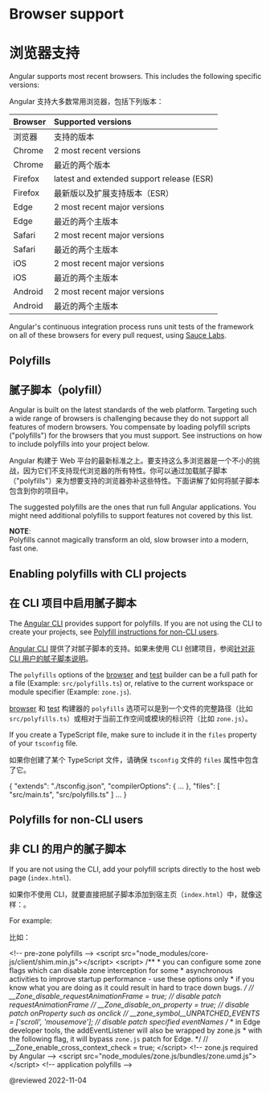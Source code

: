 # Browser support

# 浏览器支持

Angular supports most recent browsers.
This includes the following specific versions:

Angular 支持大多数常用浏览器，包括下列版本：

| Browser | Supported versions                          |
| :------ | :------------------------------------------ |
| 浏览器  | 支持的版本                                  |
| Chrome  | 2 most recent versions                      |
| Chrome  | 最近的两个版本                              |
| Firefox | latest and extended support release \(ESR\) |
| Firefox | 最新版以及扩展支持版本（ESR）               |
| Edge    | 2 most recent major versions                |
| Edge    | 最近的两个主版本                            |
| Safari  | 2 most recent major versions                |
| Safari  | 最近的两个主版本                            |
| iOS     | 2 most recent major versions                |
| iOS     | 最近的两个主版本                            |
| Android | 2 most recent major versions                |
| Android | 最近的两个主版本                            |

<div class="alert is-helpful">

Angular's continuous integration process runs unit tests of the framework on all of these browsers for every pull request, using [Sauce Labs](https://saucelabs.com).

</div>

## Polyfills

## 腻子脚本（polyfill）

Angular is built on the latest standards of the web platform.
Targeting such a wide range of browsers is challenging because they do not support all features of modern browsers.
You compensate by loading polyfill scripts \("polyfills"\) for the browsers that you must support.
See instructions on how to include polyfills into your project below.

Angular 构建于 Web 平台的最新标准之上。要支持这么多浏览器是一个不小的挑战，因为它们不支持现代浏览器的所有特性。你可以通过加载腻子脚本（"polyfills"）来为想要支持的浏览器弥补这些特性。下面讲解了如何将腻子脚本包含到你的项目中。

<div class="alert is-important">

The suggested polyfills are the ones that run full Angular applications.
You might need additional polyfills to support features not covered by this list.

</div>

<div class="alert is-helpful">

**NOTE**: <br />
Polyfills cannot magically transform an old, slow browser into a modern, fast one.

</div>

## Enabling polyfills with CLI projects

## 在 CLI 项目中启用腻子脚本

The [Angular CLI](cli) provides support for polyfills.
If you are not using the CLI to create your projects, see [Polyfill instructions for non-CLI users](#non-cli).

[Angular CLI](cli) 提供了对腻子脚本的支持。如果未使用 CLI 创建项目，参阅[针对非 CLI 用户的腻子脚本说明](#non-cli)。

The `polyfills` options of the [browser](cli/build) and [test](cli/test) builder can be a full path for a file \(Example: `src/polyfills.ts`\) or,
relative to the current workspace or module specifier \(Example: `zone.js`\).

[browser](cli/build) 和 [test](cli/test) 构建器的 `polyfills` 选项可以是到一个文件的完整路径（比如 `src/polyfills.ts`）或相对于当前工作空间或模块的标识符（比如 `zone.js`）。

If you create a TypeScript file, make sure to include it in the `files` property of your `tsconfig` file.

如果你创建了某个 TypeScript 文件，请确保 `tsconfig` 文件的 `files` 属性中包含了它。

<code-example language="jsonc" syntax="jsonc">

{
  "extends": "./tsconfig.json",
  "compilerOptions": {
    ...
  },
  "files": [
    "src/main.ts",
    "src/polyfills.ts"
  ]
  ...
}

</code-example>

<a id="non-cli"></a>

## Polyfills for non-CLI users

## 非 CLI 的用户的腻子脚本

If you are not using the CLI, add your polyfill scripts directly to the host web page \(`index.html`\).

如果你不使用 CLI，就要直接把腻子脚本添加到宿主页（`index.html`）中，就像这样：。

For example:

比如：

<code-example header="src/index.html" language="html">

&lt;!-- pre-zone polyfills --&gt;
&lt;script src="node_modules/core-js/client/shim.min.js"&gt;&lt;/script&gt;
&lt;script>
  /**
   &ast; you can configure some zone flags which can disable zone interception for some
   &ast; asynchronous activities to improve startup performance - use these options only
   &ast; if you know what you are doing as it could result in hard to trace down bugs.
   */
  // &lowbar;&lowbar;Zone_disable_requestAnimationFrame = true; // disable patch requestAnimationFrame
  // &lowbar;&lowbar;Zone_disable_on_property = true; // disable patch onProperty such as onclick
  // &lowbar;&lowbar;zone_symbol__UNPATCHED_EVENTS = ['scroll', 'mousemove']; // disable patch specified eventNames
  /*
   &ast; in Edge developer tools, the addEventListener will also be wrapped by zone.js
   &ast; with the following flag, it will bypass `zone.js` patch for Edge.
   */
  // &lowbar;&lowbar;Zone_enable_cross_context_check = true;
&lt;/script&gt;
&lt;!-- zone.js required by Angular --&gt;
&lt;script src="node_modules/zone.js/bundles/zone.umd.js"&gt;&lt;/script&gt;
&lt;!-- application polyfills --&gt;

</code-example>

<!-- links -->

<!-- external links -->

<!-- end links -->

@reviewed 2022-11-04
